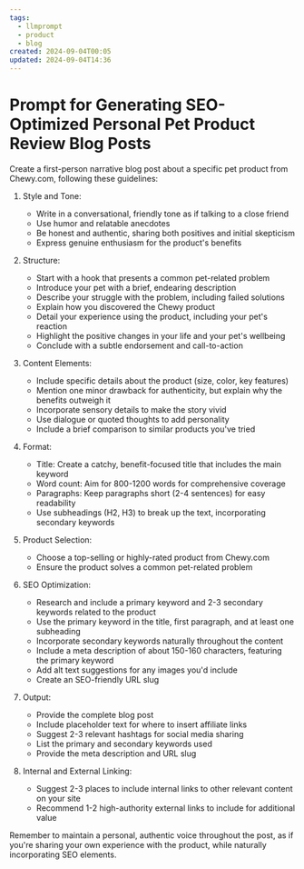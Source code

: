 ```yaml
---
tags:
  - llmprompt
  - product
  - blog
created: 2024-09-04T00:05
updated: 2024-09-04T14:36
---
```

# Prompt for Generating SEO-Optimized Personal Pet Product Review Blog Posts

Create a first-person narrative blog post about a specific pet product from Chewy.com, following these guidelines:

1. Style and Tone:
   - Write in a conversational, friendly tone as if talking to a close friend
   - Use humor and relatable anecdotes
   - Be honest and authentic, sharing both positives and initial skepticism
   - Express genuine enthusiasm for the product's benefits

2. Structure:
   - Start with a hook that presents a common pet-related problem
   - Introduce your pet with a brief, endearing description
   - Describe your struggle with the problem, including failed solutions
   - Explain how you discovered the Chewy product
   - Detail your experience using the product, including your pet's reaction
   - Highlight the positive changes in your life and your pet's wellbeing
   - Conclude with a subtle endorsement and call-to-action

3. Content Elements:
   - Include specific details about the product (size, color, key features)
   - Mention one minor drawback for authenticity, but explain why the benefits outweigh it
   - Incorporate sensory details to make the story vivid
   - Use dialogue or quoted thoughts to add personality
   - Include a brief comparison to similar products you've tried

4. Format:
   - Title: Create a catchy, benefit-focused title that includes the main keyword
   - Word count: Aim for 800-1200 words for comprehensive coverage
   - Paragraphs: Keep paragraphs short (2-4 sentences) for easy readability
   - Use subheadings (H2, H3) to break up the text, incorporating secondary keywords

5. Product Selection:
   - Choose a top-selling or highly-rated product from Chewy.com
   - Ensure the product solves a common pet-related problem

6. SEO Optimization:
   - Research and include a primary keyword and 2-3 secondary keywords related to the product
   - Use the primary keyword in the title, first paragraph, and at least one subheading
   - Incorporate secondary keywords naturally throughout the content
   - Include a meta description of about 150-160 characters, featuring the primary keyword
   - Add alt text suggestions for any images you'd include
   - Create an SEO-friendly URL slug

7. Output:
   - Provide the complete blog post
   - Include placeholder text for where to insert affiliate links
   - Suggest 2-3 relevant hashtags for social media sharing
   - List the primary and secondary keywords used
   - Provide the meta description and URL slug

8. Internal and External Linking:
   - Suggest 2-3 places to include internal links to other relevant content on your site
   - Recommend 1-2 high-authority external links to include for additional value

Remember to maintain a personal, authentic voice throughout the post, as if you're sharing your own experience with the product, while naturally incorporating SEO elements.